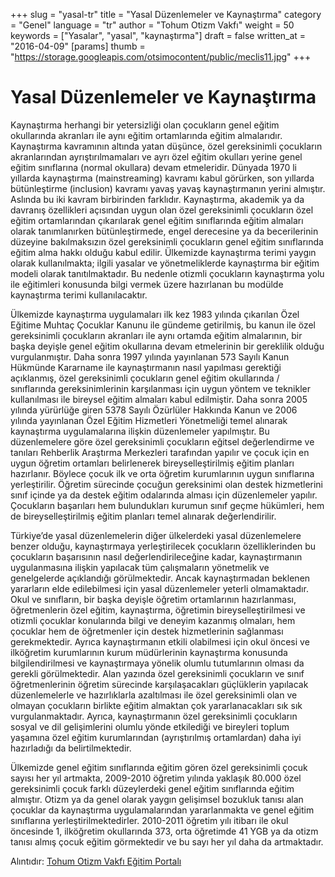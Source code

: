 +++
slug = "yasal-tr"
title = "Yasal Düzenlemeler ve Kaynaştırma"
category = "Genel"
language = "tr"
author = "Tohum Otizm Vakfı"
weight = 50
keywords = ["Yasalar", "yasal", "kaynaştırma"]
draft = false
written_at = "2016-04-09"
[params]
thumb = "https://storage.googleapis.com/otsimocontent/public/meclis11.jpg"
+++
#  Yasal Düzenlemeler ve Kaynaştırma

Kaynaştırma herhangi bir yetersizliği olan çocukların genel eğitim okullarında akranları ile aynı eğitim ortamlarında eğitim almalarıdır. Kaynaştırma kavramının altında yatan düşünce, özel gereksinimli çocukların akranlarından ayrıştırılmamaları ve ayrı özel eğitim okulları yerine genel eğitim sınıflarına (normal okullara) devam etmeleridir. Dünyada 1970 li yıllarda kaynaştırma (mainstreaming) kavramı kabul görürken, son yıllarda bütünleştirme (inclusion) kavramı yavaş yavaş kaynaştırmanın yerini almıştır. Aslında bu iki kavram birbirinden farklıdır. Kaynaştırma, akademik ya da davranış özellikleri açısından uygun olan özel gereksinimli çocukların özel eğitim ortamlarından çıkarılarak genel eğitim sınıflarında eğitim almaları olarak tanımlanırken bütünleştirmede, engel derecesine ya da becerilerinin düzeyine bakılmaksızın özel gereksinimli çocukların genel eğitim sınıflarında eğitim alma hakkı olduğu kabul edilir. Ülkemizde kaynaştırma terimi yaygın olarak kullanılmakta; ilgili yasalar ve yönetmeliklerde kaynaştırma bir eğitim modeli olarak tanıtılmaktadır. Bu nedenle otizmli çocukların kaynaştırma yolu ile eğitimleri konusunda bilgi vermek üzere hazırlanan bu modülde kaynaştırma terimi kullanılacaktır.

Ülkemizde kaynaştırma uygulamaları ilk kez 1983 yılında çıkarılan Özel Eğitime Muhtaç Çocuklar Kanunu ile gündeme getirilmiş, bu kanun ile özel gereksinimli çocukların akranları ile aynı ortamda eğitim almalarının, bir başka deyişle genel eğitim okullarına devam etmelerinin bir gereklilik olduğu vurgulanmıştır. Daha sonra 1997 yılında yayınlanan 573 Sayılı Kanun Hükmünde Kararname ile kaynaştırmanın nasıl yapılması gerektiği açıklanmış, özel gereksinimli çocukların genel eğitim okullarında / sınıflarında gereksinimlerinin karşılanması için uygun yöntem ve teknikler kullanılması ile bireysel eğitim almaları kabul edilmiştir. Daha sonra 2005 yılında yürürlüğe giren 5378 Sayılı Özürlüler Hakkında Kanun ve 2006 yılında yayınlanan Özel Eğitim Hizmetleri Yönetmeliği temel alınarak kaynaştırma uygulamalarına ilişkin düzenlemeler yapılmıştır. Bu düzenlemelere göre özel gereksinimli çocukların eğitsel değerlendirme ve tanıları Rehberlik Araştırma Merkezleri tarafından yapılır ve çocuk için en uygun öğretim ortamları belirlenerek bireyselleştirilmiş eğitim planları hazırlanır. Böylece çocuk ilk ve orta öğretim kurumlarının uygun sınıflarına yerleştirilir. Öğretim sürecinde çocuğun gereksinimi olan destek hizmetlerini sınıf içinde ya da destek eğitim odalarında alması için düzenlemeler yapılır. Çocukların başarıları hem bulundukları kurumun sınıf geçme hükümleri, hem de bireyselleştirilmiş eğitim planları temel alınarak değerlendirilir.

Türkiye’de yasal düzenlemelerin diğer ülkelerdeki yasal düzenlemelere benzer olduğu, kaynaştırmaya yerleştirilecek çocukların özelliklerinden bu çocukların başarısının nasıl değerlendirileceğine kadar, kaynaştırmanın uygulanmasına ilişkin yapılacak tüm çalışmaların yönetmelik ve genelgelerde açıklandığı görülmektedir. Ancak kaynaştırmadan beklenen yararların elde edilebilmesi için yasal düzenlemeler yeterli olmamaktadır. Okul ve sınıfların, bir başka deyişle öğretim ortamlarının hazırlanması, öğretmenlerin özel eğitim, kaynaştırma, öğretimin bireyselleştirilmesi ve otizmli çocuklar konularında bilgi ve deneyim kazanmış olmaları, hem çocuklar hem de öğretmenler için destek hizmetlerinin sağlanması gerekmektedir. Ayrıca kaynaştırmanın etkili olabilmesi için okul öncesi ve ilköğretim kurumlarının kurum müdürlerinin kaynaştırma konusunda bilgilendirilmesi ve kaynaştırmaya yönelik olumlu tutumlarının olması da gerekli görülmektedir. Alan yazında özel gereksinimli çocukların ve sınıf öğretmenlerinin öğretim sürecinde karşılaşacakları güçlüklerin yapılacak düzenlemelerle ve hazırlıklarla azaltılması ile özel gereksinimli olan ve olmayan çocukların birlikte eğitim almaktan çok yararlanacakları sık sık vurgulanmaktadır. Ayrıca, kaynaştırmanın özel gereksinimli çocukların sosyal ve dil gelişimlerini olumlu yönde etkilediği ve bireyleri toplum yaşamına özel eğitim kurumlarından (ayrıştırılmış ortamlardan) daha iyi hazırladığı da belirtilmektedir.

Ülkemizde genel eğitim sınıflarında eğitim gören özel gereksinimli çocuk sayısı her yıl artmakta, 2009-2010 öğretim yılında yaklaşık 80.000 özel gereksinimli çocuk farklı düzeylerdeki genel eğitim sınıflarında eğitim almıştır. Otizm ya da genel olarak yaygın gelişimsel bozukluk tanısı alan çocuklar da kaynaştırma uygulamalarından yararlanmakta ve genel eğitim sınıflarına yerleştirilmektedirler. 2010-2011 öğretim yılı itibarı ile okul öncesinde 1, ilköğretim okullarında 373, orta öğretimde 41 YGB ya da otizm tanısı almış çocuk eğitim görmektedir ve bu sayı her yıl daha da artmaktadır.

Alıntıdır: [Tohum Otizm Vakfı Eğitim Portalı](http://www.tohumotizmportali.org/icerik/temel-becerileri-kazandirmak/nesneleri-esleme-ve-siniflama/esleme-ve-siniflamanin-onemi)

